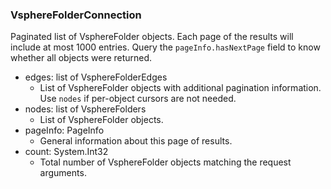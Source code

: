 ### VsphereFolderConnection
Paginated list of VsphereFolder objects. Each page of the results will include at most 1000 entries. Query the `pageInfo.hasNextPage` field to know whether all objects were returned.

- edges: list of VsphereFolderEdges
  - List of VsphereFolder objects with additional pagination information. Use `nodes` if per-object cursors are not needed.
- nodes: list of VsphereFolders
  - List of VsphereFolder objects.
- pageInfo: PageInfo
  - General information about this page of results.
- count: System.Int32
  - Total number of VsphereFolder objects matching the request arguments.
